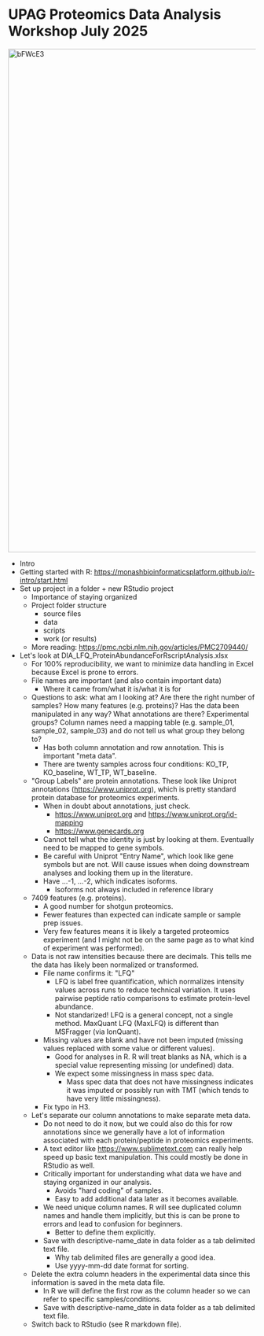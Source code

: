 # UPAG Proteomics Data Analysis Workshop July 2025

<img width="1024" height="1024" alt="bFWcE3" src="https://github.com/user-attachments/assets/323a00fd-deac-4529-9b5d-5f14b451f7b5" />


- Intro
- Getting started with R: https://monashbioinformaticsplatform.github.io/r-intro/start.html
- Set up project in a folder + new RStudio project
	- Importance of staying organized
	- Project folder structure
		- source files
		- data
		- scripts
		- work (or results)
	- More reading: https://pmc.ncbi.nlm.nih.gov/articles/PMC2709440/
- Let's look at DIA_LFQ_ProteinAbundanceForRscriptAnalysis.xlsx
	- For 100% reproducibility, we want to minimize data handling in Excel because Excel is prone to errors.
	- File names are important (and also contain important data)
		- Where it came from/what it is/what it is for
	- Questions to ask: what am I looking at? Are there the right number of samples? How many features (e.g. proteins)? Has the data been manipulated in any way? What annotations are there? Experimental groups? Column names need a mapping table (e.g.  sample_01, sample_02, sample_03) and do not tell us what group they belong to?
		- Has both column annotation and row annotation. This is important "meta data".
		- There are twenty samples across four conditions: KO_TP, KO_baseline, WT_TP, WT_baseline.
	- "Group Labels" are protein annotations. These look like Uniprot annotations (https://www.uniprot.org), which is pretty standard protein database for proteomics experiments. 
		- When in doubt about annotations, just check.
			- https://www.uniprot.org and https://www.uniprot.org/id-mapping
			- https://www.genecards.org
		- Cannot tell what the identity is just by looking at them. Eventually need to be mapped to gene symbols.
		- Be careful with Uniprot "Entry Name", which look like gene symbols but are not. Will cause issues when doing downstream analyses and looking them up in the literature.
		- Have ...-1, ...-2, which indicates isoforms.
			- Isoforms not always included in reference library
	- 7409 features (e.g. proteins).
		- A good number for shotgun proteomics.
		- Fewer features than expected can indicate sample or sample prep issues.
		- Very few features means it is likely a targeted proteomics experiment (and I might not be on the same page as to what kind of experiment was performed).
	- Data is not raw intensities because there are decimals. This tells me the data has likely been normalized or transformed.
		- File name confirms it: "LFQ"
			- LFQ is label free quantification, which normalizes intensity values across runs to reduce technical variation. It uses pairwise peptide ratio comparisons to estimate protein-level abundance.
			- Not standarized! LFQ is a general concept, not a single method. MaxQuant LFQ (MaxLFQ) is different than MSFragger (via IonQuant).
		- Missing values are blank and have not been imputed (missing values replaced with some value or different values).
			- Good for analyses in R. R will treat blanks as NA, which is a special value representing missing (or undefined) data. 
			- We expect some missingness in mass spec data. 
				- Mass spec data that does not have missingness indicates it was imputed or possibly run with TMT (which tends to have very little missingness).
  		- Fix typo in H3.
	- Let's separate our column annotations to make separate meta data. 
		- Do not need to do it now, but we could also do this for row annotations since we generally have a lot of information associated with each protein/peptide in proteomics experiments.
		- A text editor like https://www.sublimetext.com can really help speed up basic text manipulation. This could mostly be done in RStudio as well.
		- Critically important for understanding what data we have and staying organized in our analysis.
			- Avoids "hard coding" of samples.
			- Easy to add additional data later as it becomes available.
		- We need unique column names. R will see duplicated column names and handle them implicitly, but this is can be prone to errors and lead to confusion for beginners. 
			- Better to define them explicitly.
		- Save with descriptive-name_date in data folder as a tab delimited text file. 
			- Why tab delimited files are generally a good idea.
			- Use yyyy-mm-dd date format for sorting. 
	- Delete the extra column headers in the experimental data since this information is saved in the meta data file. 
		- In R we will define the first row as the column header so we can refer to specific samples/conditions.
		- Save with descriptive-name_date in data folder as a tab delimited text file. 
	- Switch back to RStudio (see R markdown file).
